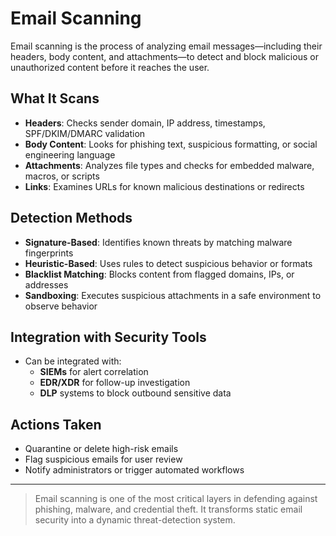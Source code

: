 # Email Scanning

Email scanning is the process of analyzing email messages—including their headers, body content, and attachments—to detect and block malicious or unauthorized content before it reaches the user.

## What It Scans

- **Headers**: Checks sender domain, IP address, timestamps, SPF/DKIM/DMARC validation
- **Body Content**: Looks for phishing text, suspicious formatting, or social engineering language
- **Attachments**: Analyzes file types and checks for embedded malware, macros, or scripts
- **Links**: Examines URLs for known malicious destinations or redirects

## Detection Methods

- **Signature-Based**: Identifies known threats by matching malware fingerprints
- **Heuristic-Based**: Uses rules to detect suspicious behavior or formats
- **Blacklist Matching**: Blocks content from flagged domains, IPs, or addresses
- **Sandboxing**: Executes suspicious attachments in a safe environment to observe behavior

## Integration with Security Tools

- Can be integrated with:
  - **SIEMs** for alert correlation
  - **EDR/XDR** for follow-up investigation
  - **DLP** systems to block outbound sensitive data

## Actions Taken

- Quarantine or delete high-risk emails
- Flag suspicious emails for user review
- Notify administrators or trigger automated workflows

---

> Email scanning is one of the most critical layers in defending against phishing, malware, and credential theft. It transforms static email security into a dynamic threat-detection system.

